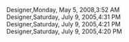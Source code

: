 ﻿Designer,Monday, May 5, 2008,3:52 AM  Designer,Saturday, July 9, 2005,4:31 PM  Designer,Saturday, July 9, 2005,4:21 PM  Designer,Saturday, July 9, 2005,4:20 PM